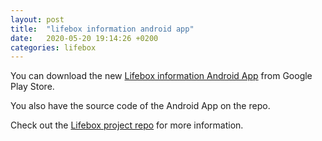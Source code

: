 ```yaml
---
layout: post
title:  "lifebox information android app"
date:   2020-05-20 19:14:26 +0200
categories: lifebox
---
```

You can download the new [Lifebox information Android App](https://play.google.com/store/apps/details?id=com.app.lifeboxinformation) from Google Play Store.

You also have the source code of the Android App on the repo.

Check out the [Lifebox project repo](https://github.com/ferrithemaker/lifebox) for more information.

